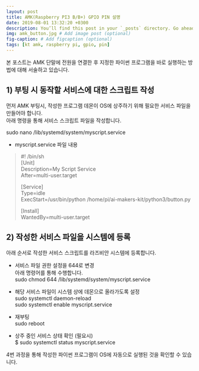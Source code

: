 ```yaml
---
layout: post
title: AMK(Raspberry PI3 B/B+) GPIO PIN 설명
date: 2019-08-01 13:32:20 +0300
description: You’ll find this post in your `_posts` directory. Go ahead and edit it and re-build the site to see your changes. # Add post description (optional)
img: amk_button.jpg # Add image post (optional)
fig-caption: # Add figcaption (optional)
tags: [kt amk, raspberry pi, gpio, pin]
---
```

본 포스트는 AMK 단말에 전원을 연결한 후 지정한 파이썬 프로그램을 바로 실행하는 방법에 대해 서술하고 있습니다.

## 1) 부팅 시 동작할 서비스에 대한 스크립트 작성
먼저 AMK 부팅시, 작성한 프로그램 데몬이 OS에 상주하기 위해 필요한 서비스 파일을 만들어야 합니다.  
아래 명령을 통해 서비스 스크립트 파일을 작성합니다.  
  
sudo nano /lib/systemd/system/myscript.service  
  
* myscript.service 파일 내용 
>  
>#! /bin/sh  
>[Unit]  
>Description=My Script Service  
>After=multi-user.target  
>  
>[Service]  
>Type=idle  
>ExecStart=/usr/bin/python /home/pi/ai-makers-kit/python3/button.py  
>  
>[Install]  
>WantedBy=multi-user.target  
  
## 2) 작성한 서비스 파일을 시스템에 등록  
아래 순서로 작성한 서비스 스크립트를 라즈비안 시스템에 등록합니다.  
  
* 서비스 파일 권한 설정을 644로 변경  
아래 명령어를 통해 수행합니다.  
sudo chmod 644 /lib/systemd/system/myscript.service  
  
* 해당 서비스 파일이 시스템 상에 데몬으로 올라가도록 설정  
sudo systemctl daemon-reload  
sudo systemctl enable myscript.service  
  
* 재부팅  
sudo reboot  
  
* 상주 중인 서비스 상태 확인 (필요시)  
$ sudo systemctl status myscript.service  
  
4번 과정을 통해 작성한 파이썬 프로그램이 OS에 자동으로 실행된 것을 확인할 수 있습니다.  
  
